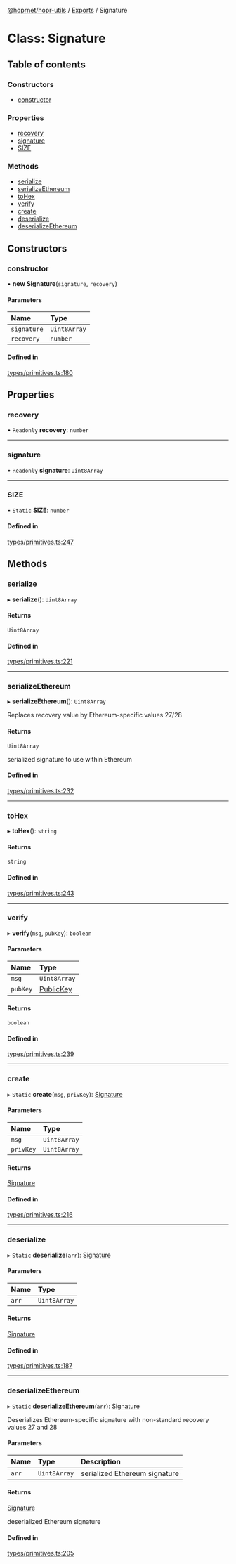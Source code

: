 [@hoprnet/hopr-utils](../README.md) / [Exports](../modules.md) / Signature

# Class: Signature

## Table of contents

### Constructors

- [constructor](signature.md#constructor)

### Properties

- [recovery](signature.md#recovery)
- [signature](signature.md#signature)
- [SIZE](signature.md#size)

### Methods

- [serialize](signature.md#serialize)
- [serializeEthereum](signature.md#serializeethereum)
- [toHex](signature.md#tohex)
- [verify](signature.md#verify)
- [create](signature.md#create)
- [deserialize](signature.md#deserialize)
- [deserializeEthereum](signature.md#deserializeethereum)

## Constructors

### constructor

• **new Signature**(`signature`, `recovery`)

#### Parameters

| Name | Type |
| :------ | :------ |
| `signature` | `Uint8Array` |
| `recovery` | `number` |

#### Defined in

[types/primitives.ts:180](https://github.com/hoprnet/hoprnet/blob/master/packages/utils/src/types/primitives.ts#L180)

## Properties

### recovery

• `Readonly` **recovery**: `number`

___

### signature

• `Readonly` **signature**: `Uint8Array`

___

### SIZE

▪ `Static` **SIZE**: `number`

#### Defined in

[types/primitives.ts:247](https://github.com/hoprnet/hoprnet/blob/master/packages/utils/src/types/primitives.ts#L247)

## Methods

### serialize

▸ **serialize**(): `Uint8Array`

#### Returns

`Uint8Array`

#### Defined in

[types/primitives.ts:221](https://github.com/hoprnet/hoprnet/blob/master/packages/utils/src/types/primitives.ts#L221)

___

### serializeEthereum

▸ **serializeEthereum**(): `Uint8Array`

Replaces recovery value by Ethereum-specific values 27/28

#### Returns

`Uint8Array`

serialized signature to use within Ethereum

#### Defined in

[types/primitives.ts:232](https://github.com/hoprnet/hoprnet/blob/master/packages/utils/src/types/primitives.ts#L232)

___

### toHex

▸ **toHex**(): `string`

#### Returns

`string`

#### Defined in

[types/primitives.ts:243](https://github.com/hoprnet/hoprnet/blob/master/packages/utils/src/types/primitives.ts#L243)

___

### verify

▸ **verify**(`msg`, `pubKey`): `boolean`

#### Parameters

| Name | Type |
| :------ | :------ |
| `msg` | `Uint8Array` |
| `pubKey` | [PublicKey](publickey.md) |

#### Returns

`boolean`

#### Defined in

[types/primitives.ts:239](https://github.com/hoprnet/hoprnet/blob/master/packages/utils/src/types/primitives.ts#L239)

___

### create

▸ `Static` **create**(`msg`, `privKey`): [Signature](signature.md)

#### Parameters

| Name | Type |
| :------ | :------ |
| `msg` | `Uint8Array` |
| `privKey` | `Uint8Array` |

#### Returns

[Signature](signature.md)

#### Defined in

[types/primitives.ts:216](https://github.com/hoprnet/hoprnet/blob/master/packages/utils/src/types/primitives.ts#L216)

___

### deserialize

▸ `Static` **deserialize**(`arr`): [Signature](signature.md)

#### Parameters

| Name | Type |
| :------ | :------ |
| `arr` | `Uint8Array` |

#### Returns

[Signature](signature.md)

#### Defined in

[types/primitives.ts:187](https://github.com/hoprnet/hoprnet/blob/master/packages/utils/src/types/primitives.ts#L187)

___

### deserializeEthereum

▸ `Static` **deserializeEthereum**(`arr`): [Signature](signature.md)

Deserializes Ethereum-specific signature with
non-standard recovery values 27 and 28

#### Parameters

| Name | Type | Description |
| :------ | :------ | :------ |
| `arr` | `Uint8Array` | serialized Ethereum signature |

#### Returns

[Signature](signature.md)

deserialized Ethereum signature

#### Defined in

[types/primitives.ts:205](https://github.com/hoprnet/hoprnet/blob/master/packages/utils/src/types/primitives.ts#L205)
